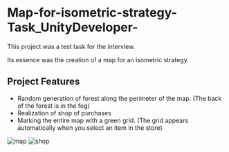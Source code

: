 # Map-for-isometric-strategy-Task_UnityDeveloper-

This project was a test task for the interview.

Its essence was the creation of a map for an isometric strategy.

## Project Features
- Random generation of forest along the perimeter of the map. (The back of the forest is in the fog)
- Realization of shop of purchases
- Marking the entire map with a green grid. (The grid appears automatically when you select an item in the store)


![map](https://user-images.githubusercontent.com/29926552/31670453-4df3a1c0-b360-11e7-92f4-c8cb97e429db.png)
![shop](https://user-images.githubusercontent.com/29926552/31670458-507837f8-b360-11e7-92a7-576af8b9b510.png)

